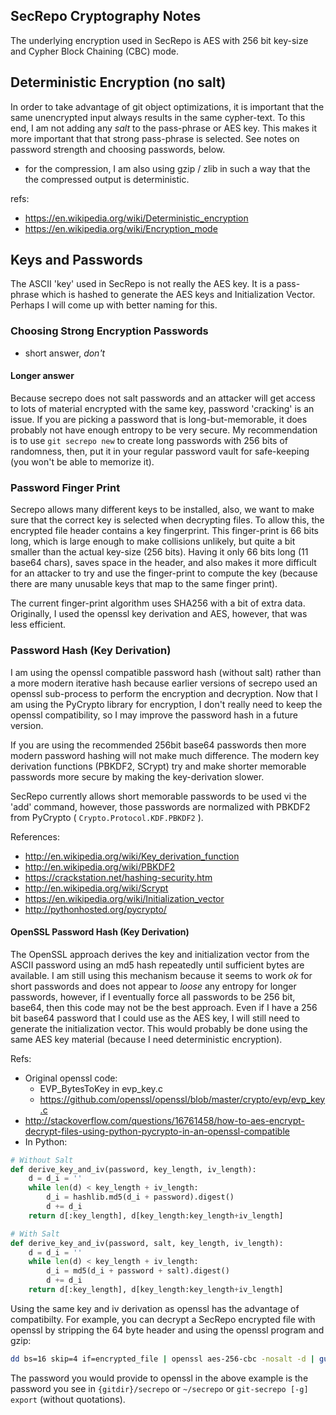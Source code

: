 ## SecRepo Cryptography Notes
The underlying encryption used in SecRepo is AES with 256 bit key-size and Cypher Block Chaining  (CBC) mode.
## Deterministic Encryption (no salt)
In order to take advantage of git object optimizations, it is important that the same unencrypted input always results in the same cypher-text. To this end, I am not adding any *salt* to the pass-phrase or AES key. This makes it more important that that strong pass-phrase is selected. See notes on password strength and choosing passwords, below.
   * for the compression, I am also using gzip / zlib in such a way that the the compressed output is deterministic.

refs:
   * https://en.wikipedia.org/wiki/Deterministic_encryption
   * https://en.wikipedia.org/wiki/Encryption_mode

## Keys and Passwords
The ASCII 'key' used in SecRepo is not really the AES key. It is a pass-phrase which is hashed to generate the AES keys and Initialization Vector. Perhaps I will come up with better naming for this.
### Choosing Strong Encryption Passwords
   * short answer, *don't*

#### Longer answer
Because secrepo does not salt passwords and an attacker will get access to lots of material encrypted with the same key, password 'cracking' is an issue. If you are picking a password that is long-but-memorable, it does probably not have enough entropy to be very secure. My recommendation is  to use `git secrepo new` to create long passwords with 256 bits of randomness, then, put it in your regular password vault for safe-keeping (you won't be able to memorize it).

### Password Finger Print
Secrepo allows many different keys to be installed, also, we want to make sure that the correct key is selected when decrypting files. To allow this, the encrypted file header contains a key fingerprint.
This finger-print is 66 bits long, which is large enough to make collisions unlikely, but quite a bit smaller than the actual key-size (256 bits). Having it only 66 bits long (11 base64 chars), saves space in the header, and also makes it more difficult for an attacker to try and use the finger-print to compute the key (because there are many unusable keys that map to the same finger print).

The current finger-print algorithm uses SHA256 with a bit of extra data.
Originally, I used the openssl key derivation and AES, however, that was less efficient.

### Password Hash (Key Derivation)
I am using the openssl compatible password hash (without salt) rather than a more modern iterative hash because earlier versions of secrepo used an openssl sub-process to perform the encryption and decryption. Now that I am using the PyCrypto library for encryption, I don't really need to keep the openssl compatibility, so I may improve the password hash in a future version.

If you are using the recommended 256bit base64 passwords then more modern password hashing will not make much difference. The modern key derivation functions (PBKDF2, SCrypt) try and make shorter memorable passwords more secure by making the key-derivation slower.

SecRepo currently allows short memorable passwords to be used vi the 'add' command, however, those passwords are normalized with PBKDF2 from PyCrypto ( `Crypto.Protocol.KDF.PBKDF2` ).

References:
   * http://en.wikipedia.org/wiki/Key_derivation_function
   * http://en.wikipedia.org/wiki/PBKDF2
   * https://crackstation.net/hashing-security.htm
   * http://en.wikipedia.org/wiki/Scrypt
   * https://en.wikipedia.org/wiki/Initialization_vector
   * http://pythonhosted.org/pycrypto/

#### OpenSSL Password Hash (Key Derivation)
The OpenSSL approach derives the key and initialization vector from the ASCII password using an md5 hash repeatedly until sufficient bytes are available. I am still using this mechanism because it seems to work *ok* for short passwords and does not appear to *loose* any entropy for longer passwords, however, if I eventually force all passwords to be 256 bit, base64, then this code may not be the best approach. Even if I have a 256 bit base64 password that I could use as the AES key, I will still need to generate the initialization vector. This would probably be done using the same AES key material (because I need deterministic encryption). 

Refs:
   * Original openssl code:
      * EVP_BytesToKey in evp_key.c
      * https://github.com/openssl/openssl/blob/master/crypto/evp/evp_key.c
   * http://stackoverflow.com/questions/16761458/how-to-aes-encrypt-decrypt-files-using-python-pycrypto-in-an-openssl-compatible
   * In Python:

```python
# Without Salt
def derive_key_and_iv(password, key_length, iv_length):
    d = d_i = ''
    while len(d) < key_length + iv_length:
        d_i = hashlib.md5(d_i + password).digest()
        d += d_i
    return d[:key_length], d[key_length:key_length+iv_length]

# With Salt
def derive_key_and_iv(password, salt, key_length, iv_length):
    d = d_i = ''
    while len(d) < key_length + iv_length:
        d_i = md5(d_i + password + salt).digest()
        d += d_i
    return d[:key_length], d[key_length:key_length+iv_length]
```

Using the same key and iv derivation as openssl has the advantage of compatibilty.
For example, you can decrypt a SecRepo encrypted file with openssl by stripping the
64 byte header and using the openssl program and gzip:
```sh
dd bs=16 skip=4 if=encrypted_file | openssl aes-256-cbc -nosalt -d | gunzip > clear_file
```
The password you would provide to openssl in the above example is the password you see in
`{gitdir}/secrepo` or `~/secrepo` or `git-secrepo [-g] export` (without quotations).
